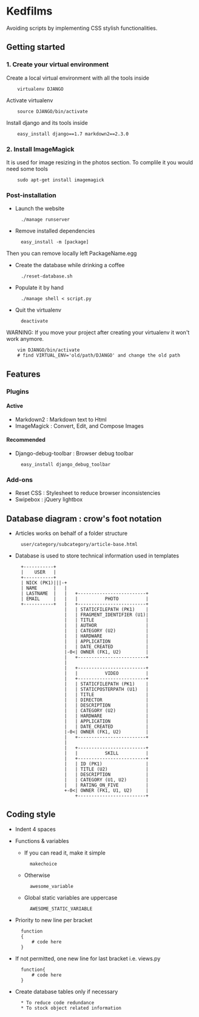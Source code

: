 # Kedfilms
Avoiding scripts by implementing CSS stylish functionalities.

## Getting started

### 1. Create your virtual environment
Create a local virtual environment with all the tools inside

        virtualenv DJANGO

Activate virtualenv

        source DJANGO/bin/activate

Install django and its tools inside

        easy_install django==1.7 markdown2==2.3.0 


### 2. Install ImageMagick
It is used for image resizing in the photos section. To complile it you would need some tools

        sudo apt-get install imagemagick

### Post-installation

* Launch the website

        ./manage runserver

* Remove installed dependencies
    
        easy_install -m [package]

Then you can remove locally left PackageName.egg

* Create the database while drinking a coffee

        ./reset-database.sh

* Populate it by hand

        ./manage shell < script.py

* Quit the virtualenv

        deactivate

WARNING: If you move your project after creating your virtualenv it won't work anymore.

        vim DJANGO/bin/activate
        # find VIRTUAL_ENV='old/path/DJANGO' and change the old path

## Features
### Plugins
#### Active
* Markdown2 : Markdown text to Html
* ImageMagick : Convert, Edit, and Compose Images

#### Recommended
* Django-debug-toolbar : Browser debug toolbar

		easy_install django_debug_toolbar

### Add-ons
* Reset CSS : Stylesheet to reduce browser inconsistencies
* Swipebox : jQuery lightbox


## Database diagram : crow's foot notation

* Articles works on behalf of a folder structure

		user/category/subcategory/article-base.html

* Database is used to store technical information used in templates

	    +-----------+
	    |    USER   |
	    +-----------+
	    | NICK (PK1)|||-+ 
	    | NAME      |   | 
	    | LASTNAME  |   |   +-------------------------+
	    | EMAIL     |   |   |          PHOTO          |
	    +-----------+   |   +-------------------------+
	                    |   | STATICFILEPATH (PK1)    |
	                    |   | FRAGMENT_IDENTIFIER (U1)|
	                    |   | TITLE                   |
	                    |   | AUTHOR                  |
	                    |   | CATEGORY (U2)           |
	                    |   | HARDWARE                |
	                    |   | APPLICATION             |
	                    |   | DATE_CREATED            |
	                    |-0<| OWNER (FK1, U2)         |
	                    |   +-------------------------+
	                    |                        
	                    |   +-------------------------+
	                    |   |          VIDEO          |
	                    |   +-------------------------+    
	                    |   | STATICFILEPATH (PK1)    | 
	                    |   | STATICPOSTERPATH (U1)   |
	                    |   | TITLE                   |
	                    |   | DIRECTOR                |
	                    |   | DESCRIPTION             |
	                    |   | CATEGORY (U2)           |
	                    |   | HARDWARE                |
	                    |   | APPLICATION             |
	                    |   | DATE_CREATED            |
	                    |-0<| OWNER (FK1, U2)         |
	                    |   +-------------------------+
	                    |                        
	                    |   +-------------------------+
	                    |   |          SKILL          |
	                    |   +-------------------------+
	                    |   | ID (PK1)                |
	                    |   | TITLE (U2)              |
	                    |   | DESCRIPTION             |
	                    |   | CATEGORY (U1, U2)       |
                        |   | RATING_ON_FIVE          |
                        +-0<| OWNER (FK1, U1, U2)     |
                            +-------------------------+                 
                             

## Coding style
* Indent 4 spaces

* Functions & variables

    * If you can read it, make it simple

            makechoice

    * Otherwise

            awesome_variable
    
    * Global static variables are uppercase

            AWESOME_STATIC_VARIABLE

* Priority to new line per bracket

        function
        {
            # code here
        }
        
* If not permitted, one new line for last bracket i.e. views.py

        function{
            # code here
        }

* Create database tables only if necessary

	    * To reduce code redundance
	    * To stock object related information

